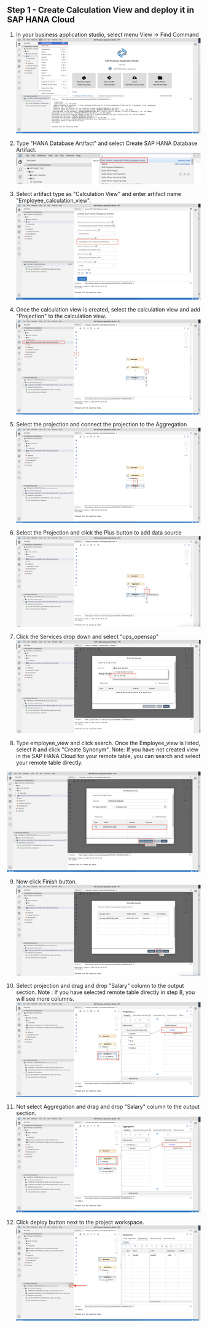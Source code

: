  
 ## Step 1 - Create Calculation View and deploy it in SAP HANA Cloud
 
  1. In your business application studio, select menu View -> Find Command
  ![FindCommand](./images/bh1.png)
 
  2. Type "HANA Database Artifact" and select Create SAP HANA Database Artifact.
  ![HANAArtifact](./images/bh12.png)
  
  3. Select artifact type as "Calculation View" and enter artifact name "Employee_calculation_view".
   ![CreateCV](./images/bh2.png)
   
  4. Once the calculation view is created, select the calculation view and add "Projection" to the calculation view.
   ![AddProjection](./images/bh3.png)
   
  5. Select the projection and connect the projection to the Aggregation
   ![ConnectProjectionAggregation](./images/bh4.png)

  6. Select the Projection and click the Plus button to add data source
   ![AddSource](./images/bh5.png)
   
  7. Click the Services drop down and select "ups_opensap"
   ![Select UPS](./images/bh6.png)

  8. Type employee_view and click search. Once the Employee_view is listed, select it and click "Create Synonym". 
  Note: If you have not created view in the SAP HANA Cloud for your remote table, you can search and select your remote table directly.

   ![SelectView](./images/bh7.png)
   
  9. Now click Finish button.
   ![ClickFinish](./images/bh8.png)
   
  10. Select projection and drag and drop "Salary" column to the output section. 
   Note : If you have selected remote table directly in step 8, you will see more columns.
   ![ProjectSalary](./images/bh9.png)
   
  11. Not select Aggregation and drag and drop "Salary" column to the output section.
   ![AggregateSalary](./images/bh10.png)
   
  12. Click deploy button next to the project workspace. 
   ![DeployWorkspace](./images/bh11.png)
   
  
